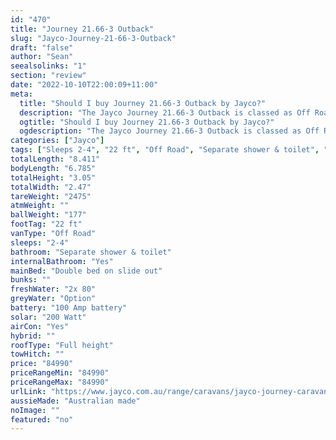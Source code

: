 ```yaml
---
id: "470"
title: "Journey 21.66-3 Outback"
slug: "Jayco-Journey-21-66-3-Outback"
draft: "false"
author: "Sean"
seealsolinks: "1"
section: "review"
date: "2022-10-10T22:00:09+11:00"
meta:
  title: "Should I buy Journey 21.66-3 Outback by Jayco?"
  description: "The Jayco Journey 21.66-3 Outback is classed as Off Road, and sleeps 2-4 people. It is Australian made and comes in at 22 ft. It generally has Separate shower & toilet."
  ogtitle: "Should I buy Journey 21.66-3 Outback by Jayco?"
  ogdescription: "The Jayco Journey 21.66-3 Outback is classed as Off Road, and sleeps 2-4 people. It is Australian made and comes in at 22 ft. It generally has Separate shower & toilet."
categories: ["Jayco"]
tags: ["Sleeps 2-4", "22 ft", "Off Road", "Separate shower & toilet", "Full height", "80 - 100k"]
totalLength: "8.411"
bodyLength: "6.785"
totalHeight: "3.05"
totalWidth: "2.47"
tareWeight: "2475"
atmWeight: ""
ballWeight: "177"
footTag: "22 ft"
vanType: "Off Road"
sleeps: "2-4"
bathroom: "Separate shower & toilet"
internalBathroom: "Yes"
mainBed: "Double bed on slide out"
bunks: ""
freshWater: "2x 80"
greyWater: "Option"
battery: "100 Amp battery"
solar: "200 Watt"
airCon: "Yes"
hybrid: ""
roofType: "Full height"
towHitch: ""
price: "84990"
priceRangeMin: "84990"
priceRangeMax: "84990"
urlLink: "https://www.jayco.com.au/range/caravans/jayco-journey-caravan/floor-plans/outback/journey-2166-3objy-my22"
aussieMade: "Australian made"
noImage: ""
featured: "no"
---
```


